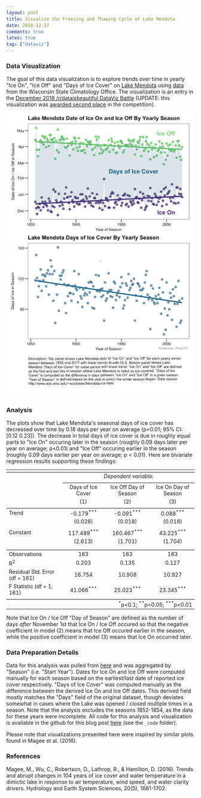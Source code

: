```yaml
---
layout: post
title: Visualize the Freezing and Thawing Cycle of Lake Mendota
date: 2018-12-27
comments: true
latex: true
tag: ["dataviz"]
---
```


### Data Visualization

The goal of this data visualization is to explore trends over time in yearly "Ice On", "Ice Off" and "Days of Ice Cover" on [Lake Mendota](https://en.wikipedia.org/wiki/Lake_Mendota) using [data](http://www.aos.wisc.edu/~sco/lakes/Mendota-ice.html) from the Wisconsin State Climatology Office. The visualization is an entry in the [December 2018 /r/dataisbeautiful DataViz Battle](https://www.reddit.com/r/dataisbeautiful/comments/a2p5f0/battle_dataviz_battle_for_the_month_of_december/) (UPDATE: this visualization was [awarded second place](https://www.reddit.com/r/dataisbeautiful/comments/adihze/comment/edh5esv/?utm_source=share&utm_medium=web2x&context=3) in the competition).

![center](/figs/2018-12-27-lake-mendota/mendota_plot_final.png)

### Analysis

The plots show that Lake Mendota's seasonal days of ice cover has decreased over time by 0.18 days per year on average (p<0.01; 95% CI: [0.12 0.23]). The decrease in total days of ice cover is due in roughly equal parts to "Ice On" occuring later in the season (roughly 0.09 days later per year on average; p<0.01) and "Ice Off" occuring earlier in the season (roughly 0.09 days earlier per year on average; p < 0.01). Here are bivariate regression results supporting these findings:

<table style="text-align:center"><tr><td colspan="4" style="border-bottom: 1px solid black"></td></tr><tr><td style="text-align:left"></td><td colspan="3"><em>Dependent variable:</em></td></tr>
<tr><td></td><td colspan="3" style="border-bottom: 1px solid black"></td></tr>
<tr><td style="text-align:left"></td><td>Days of Ice Cover</td><td>Ice Off Day of Season</td><td>Ice On Day of Season</td></tr>
<tr><td style="text-align:left"></td><td>(1)</td><td>(2)</td><td>(3)</td></tr>
<tr><td colspan="4" style="border-bottom: 1px solid black"></td></tr><tr><td style="text-align:left">Trend</td><td>-0.179<sup>***</sup></td><td>-0.091<sup>***</sup></td><td>0.088<sup>***</sup></td></tr>
<tr><td style="text-align:left"></td><td>(0.028)</td><td>(0.018)</td><td>(0.018)</td></tr>
<tr><td style="text-align:left"></td><td></td><td></td><td></td></tr>
<tr><td style="text-align:left">Constant</td><td>117.489<sup>***</sup></td><td>160.467<sup>***</sup></td><td>43.225<sup>***</sup></td></tr>
<tr><td style="text-align:left"></td><td>(2.613)</td><td>(1.701)</td><td>(1.704)</td></tr>
<tr><td style="text-align:left"></td><td></td><td></td><td></td></tr>
<tr><td colspan="4" style="border-bottom: 1px solid black"></td></tr><tr><td style="text-align:left">Observations</td><td>163</td><td>163</td><td>163</td></tr>
<tr><td style="text-align:left">R<sup>2</sup></td><td>0.203</td><td>0.135</td><td>0.127</td></tr>
<tr><td style="text-align:left">Residual Std. Error (df = 161)</td><td>16.754</td><td>10.908</td><td>10.927</td></tr>
<tr><td style="text-align:left">F Statistic (df = 1; 161)</td><td>41.066<sup>***</sup></td><td>25.023<sup>***</sup></td><td>23.345<sup>***</sup></td></tr>
<tr><td colspan="4" style="border-bottom: 1px solid black"></td></tr><tr><td colspan="4" style="text-align:right"><sup>*</sup>p<0.1; <sup>**</sup>p<0.05; <sup>***</sup>p<0.01</td></tr>
</table>

Note that Ice On / Ice Off "Day of Season" are defined as the number of days _after_ November 1st that Ice On / Ice Off occured so that the negative coefficient in model (2) means that Ice Off occured earlier in the season, while the positive coefficient in model (3) means that Ice On occurred later.

### Data Preparation Details

Data for this analysis was pulled from [here](https://docs.google.com/spreadsheets/d/1_cYXBTsv5pzXj-BYuGQIFAQHiPEq4jZYCeJuhj3kg5w/edit) and was aggregated by "Season" (i.e. "Start Year"). Dates for Ice On and Ice Off were computed manually for each season based on the earliest/last date of reported ice cover respectively. "Days of Ice Cover" was computed manually as the difference between the derived Ice On and Ice Off dates. This derived field mostly matches the "Days" field of the original dataset, though deviates somewhat in cases where the Lake was opened / closed multiple times in a season. Note that the analysis excludes the seasons 1852-1854, as the data for these years were incomplete. All code for this analysis and visualization is available in the github for this blog post [here](https://github.com/Fossj117/fossj117.github.io) (see the `_code` folder).

Please note that visualizations presented here were inspired by similar plots found in Magee et al. (2016).

### References

Magee, M., Wu, C., Robertson, D., Lathrop, R., & Hamilton, D. (2016). Trends and abrupt changes in 104 years of ice cover and water temperature in a dimictic lake in response to air temperature, wind speed, and water clarity drivers. Hydrology and Earth System Sciences, 20(5), 1681-1702.
